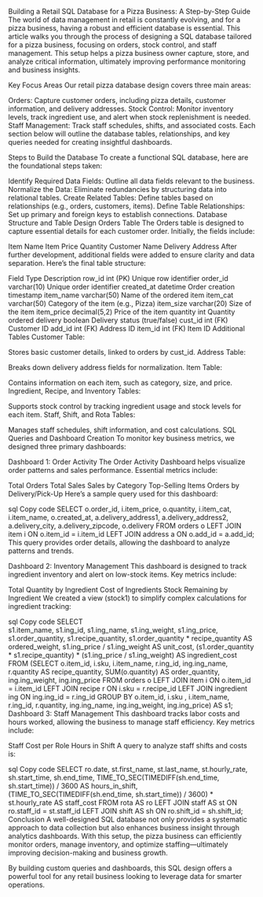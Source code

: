 Building a Retail SQL Database for a Pizza Business: A Step-by-Step Guide
The world of data management in retail is constantly evolving, and for a pizza business, having a robust and efficient database is essential. This article walks you through the process of designing a SQL database tailored for a pizza business, focusing on orders, stock control, and staff management. This setup helps a pizza business owner capture, store, and analyze critical information, ultimately improving performance monitoring and business insights.

Key Focus Areas
Our retail pizza database design covers three main areas:

Orders: Capture customer orders, including pizza details, customer information, and delivery addresses.
Stock Control: Monitor inventory levels, track ingredient use, and alert when stock replenishment is needed.
Staff Management: Track staff schedules, shifts, and associated costs.
Each section below will outline the database tables, relationships, and key queries needed for creating insightful dashboards.

Steps to Build the Database
To create a functional SQL database, here are the foundational steps taken:

Identify Required Data Fields: Outline all data fields relevant to the business.
Normalize the Data: Eliminate redundancies by structuring data into relational tables.
Create Related Tables: Define tables based on relationships (e.g., orders, customers, items).
Define Table Relationships: Set up primary and foreign keys to establish connections.
Database Structure and Table Design
Orders Table
The Orders table is designed to capture essential details for each customer order. Initially, the fields include:

Item Name
Item Price
Quantity
Customer Name
Delivery Address
After further development, additional fields were added to ensure clarity and data separation. Here’s the final table structure:

Field	Type	Description
row_id	int (PK)	Unique row identifier
order_id	varchar(10)	Unique order identifier
created_at	datetime	Order creation timestamp
item_name	varchar(50)	Name of the ordered item
item_cat	varchar(50)	Category of the item (e.g., Pizza)
item_size	varchar(20)	Size of the item
item_price	decimal(5,2)	Price of the item
quantity	int	Quantity ordered
delivery	boolean	Delivery status (true/false)
cust_id	int (FK)	Customer ID
add_id	int (FK)	Address ID
item_id	int (FK)	Item ID
Additional Tables
Customer Table:

Stores basic customer details, linked to orders by cust_id.
Address Table:

Breaks down delivery address fields for normalization.
Item Table:

Contains information on each item, such as category, size, and price.
Ingredient, Recipe, and Inventory Tables:

Supports stock control by tracking ingredient usage and stock levels for each item.
Staff, Shift, and Rota Tables:

Manages staff schedules, shift information, and cost calculations.
SQL Queries and Dashboard Creation
To monitor key business metrics, we designed three primary dashboards:

Dashboard 1: Order Activity
The Order Activity Dashboard helps visualize order patterns and sales performance. Essential metrics include:

Total Orders
Total Sales
Sales by Category
Top-Selling Items
Orders by Delivery/Pick-Up
Here’s a sample query used for this dashboard:

sql
Copy code
SELECT
    o.order_id,
    i.item_price,
    o.quantity,
    i.item_cat,
    i.item_name,
    o.created_at,
    a.delivery_address1,
    a.delivery_address2,
    a.delivery_city,
    a.delivery_zipcode,
    o.delivery
FROM 
    orders o
LEFT JOIN item i ON o.item_id = i.item_id
LEFT JOIN address a ON o.add_id = a.add_id;
This query provides order details, allowing the dashboard to analyze patterns and trends.

Dashboard 2: Inventory Management
This dashboard is designed to track ingredient inventory and alert on low-stock items. Key metrics include:

Total Quantity by Ingredient
Cost of Ingredients
Stock Remaining by Ingredient
We created a view (stock1) to simplify complex calculations for ingredient tracking:

sql
Copy code
SELECT  
    s1.item_name,
    s1.ing_id,
    s1.ing_name,
    s1.ing_weight,
    s1.ing_price,
    s1.order_quantity,
    s1.recipe_quantity,
    s1.order_quantity * recipe_quantity AS ordered_weight,
    s1.ing_price / s1.ing_weight AS unit_cost,
    (s1.order_quantity * s1.recipe_quantity) * (s1.ing_price / s1.ing_weight) AS ingredient_cost
FROM (SELECT
    o.item_id,
    i.sku,
    i.item_name,
    r.ing_id,
    ing.ing_name,
    r.quantity AS recipe_quantity,
    SUM(o.quantity) AS order_quantity,
    ing.ing_weight,
    ing.ing_price
FROM 
    orders o
LEFT JOIN item i ON o.item_id = i.item_id
LEFT JOIN recipe r ON i.sku = r.recipe_id
LEFT JOIN ingredient ing ON ing.ing_id = r.ing_id
GROUP BY 
    o.item_id, 
    i.sku , 
    i.item_name,
    r.ing_id,
    r.quantity,
    ing.ing_name,
    ing.ing_weight,
    ing.ing_price) AS s1;
Dashboard 3: Staff Management
This dashboard tracks labor costs and hours worked, allowing the business to manage staff efficiency. Key metrics include:

Staff Cost per Role
Hours in Shift
A query to analyze staff shifts and costs is:

sql
Copy code
SELECT
    ro.date,
    st.first_name,
    st.last_name,
    st.hourly_rate,
    sh.start_time,
    sh.end_time,
    TIME_TO_SEC(TIMEDIFF(sh.end_time, sh.start_time)) / 3600 AS hours_in_shift,
    (TIME_TO_SEC(TIMEDIFF(sh.end_time, sh.start_time)) / 3600) * st.hourly_rate AS staff_cost
FROM 
    rota AS ro
LEFT JOIN staff AS st ON ro.staff_id = st.staff_id
LEFT JOIN shift AS sh ON ro.shift_id = sh.shift_id;
Conclusion
A well-designed SQL database not only provides a systematic approach to data collection but also enhances business insight through analytics dashboards. With this setup, the pizza business can efficiently monitor orders, manage inventory, and optimize staffing—ultimately improving decision-making and business growth.

By building custom queries and dashboards, this SQL design offers a powerful tool for any retail business looking to leverage data for smarter operations.
